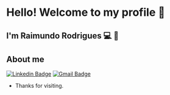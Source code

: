 
 
# Hello! Welcome to my profile 👔
 
## I'm Raimundo Rodrigues 💻 🚀

 
 
## About me 
[![Linkedin Badge](https://img.shields.io/badge/-LinkedIn-blue?style=flat-square&logo=Linkedin&logoColor=white&link=https://www.linkedin.com/in/raimundo-rodrigues-79357211a)](https://www.linkedin.com/in/raimundo-rodrigues-79357211a/)
[![Gmail Badge](https://img.shields.io/badge/-Gmail-c14438?style=flat-square&logo=Gmail&logoColor=white&link=mailto:raimundorodriguesbbt@gmail.com)](mailto:raimundorodriguesbbt@gmail.com)

 
- Thanks for visiting. 
 

